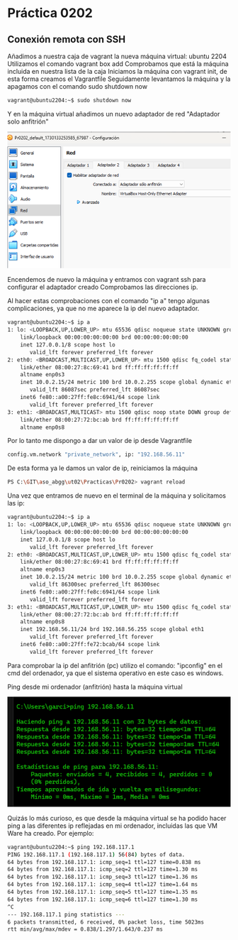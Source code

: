 # Práctica 0202

## Conexión remota con SSH

Añadimos a nuestra caja de vagrant la nueva máquina virtual: ubuntu 2204
Utilizamos el comando vagrant box add
Comprobamos que está la máquina incluida en nuestra lista de la caja
Iniciamos la máquina con vagrant init, de esta forma creamos el Vagrantfile
Seguidamente levantamos la máquina y la apagamos con el comando sudo shutdown now
```bash
vagrant@ubuntu2204:~$ sudo shutdown now
```
Y en la máquina virtual añadimos un nuevo adaptador de red "Adaptador solo anfitrión"

![alt text](image.png)

Encendemos de nuevo la máquina y entramos con vagrant ssh para configurar el adaptador creado
Comprobamos las direcciones ip.

Al hacer estas comprobaciones con el comando "ip a" tengo algunas complicaciones, ya que no me aparece la ip del nuevo adaptador.

```bash
vagrant@ubuntu2204:~$ ip a
1: lo: <LOOPBACK,UP,LOWER_UP> mtu 65536 qdisc noqueue state UNKNOWN group default qlen 1000
    link/loopback 00:00:00:00:00:00 brd 00:00:00:00:00:00
    inet 127.0.0.1/8 scope host lo
       valid_lft forever preferred_lft forever
2: eth0: <BROADCAST,MULTICAST,UP,LOWER_UP> mtu 1500 qdisc fq_codel state UP group default qlen 1000
    link/ether 08:00:27:8c:69:41 brd ff:ff:ff:ff:ff:ff
    altname enp0s3
    inet 10.0.2.15/24 metric 100 brd 10.0.2.255 scope global dynamic eth0
       valid_lft 86087sec preferred_lft 86087sec
    inet6 fe80::a00:27ff:fe8c:6941/64 scope link
       valid_lft forever preferred_lft forever
3: eth1: <BROADCAST,MULTICAST> mtu 1500 qdisc noop state DOWN group default qlen 1000
    link/ether 08:00:27:72:bc:ab brd ff:ff:ff:ff:ff:ff
    altname enp0s8
```

Por lo tanto me dispongo a dar un valor de ip desde Vagrantfile
```bash 
config.vm.network "private_network", ip: "192.168.56.11"
```
De esta forma ya le damos un valor de ip, reiniciamos la máquina
```bash
PS C:\GIT\aso_abgg\ut02\Practicas\Pr0202> vagrant reload
```
Una vez que entramos de nuevo en el terminal de la máquina y solicitamos las ip:
```bash
vagrant@ubuntu2204:~$ ip a
1: lo: <LOOPBACK,UP,LOWER_UP> mtu 65536 qdisc noqueue state UNKNOWN group default qlen 1000
    link/loopback 00:00:00:00:00:00 brd 00:00:00:00:00:00
    inet 127.0.0.1/8 scope host lo
       valid_lft forever preferred_lft forever
2: eth0: <BROADCAST,MULTICAST,UP,LOWER_UP> mtu 1500 qdisc fq_codel state UP group default qlen 1000
    link/ether 08:00:27:8c:69:41 brd ff:ff:ff:ff:ff:ff
    altname enp0s3
    inet 10.0.2.15/24 metric 100 brd 10.0.2.255 scope global dynamic eth0
       valid_lft 86300sec preferred_lft 86300sec
    inet6 fe80::a00:27ff:fe8c:6941/64 scope link
       valid_lft forever preferred_lft forever
3: eth1: <BROADCAST,MULTICAST,UP,LOWER_UP> mtu 1500 qdisc fq_codel state UP group default qlen 1000
    link/ether 08:00:27:72:bc:ab brd ff:ff:ff:ff:ff:ff
    altname enp0s8
    inet 192.168.56.11/24 brd 192.168.56.255 scope global eth1
       valid_lft forever preferred_lft forever
    inet6 fe80::a00:27ff:fe72:bcab/64 scope link
       valid_lft forever preferred_lft forever
```
Para comprobar la ip del anfitrión (pc) utilizo el comando: "ipconfig" en el cmd del ordenador, ya que el sistema operativo en este caso es windows.

Ping desde mi ordenador (anfitrión) hasta la máquina virtual

![alt text](image-1.png)


Quizás lo más curioso, es que desde la máquina virtual se ha podido hacer ping a las diferentes ip reflejadas en mi ordenador, incluidas las que VM Ware ha creado. Por ejemplo:
```bash
vagrant@ubuntu2204:~$ ping 192.168.117.1
PING 192.168.117.1 (192.168.117.1) 56(84) bytes of data.
64 bytes from 192.168.117.1: icmp_seq=1 ttl=127 time=0.838 ms
64 bytes from 192.168.117.1: icmp_seq=2 ttl=127 time=1.30 ms
64 bytes from 192.168.117.1: icmp_seq=3 ttl=127 time=1.36 ms
64 bytes from 192.168.117.1: icmp_seq=4 ttl=127 time=1.64 ms
64 bytes from 192.168.117.1: icmp_seq=5 ttl=127 time=1.35 ms
64 bytes from 192.168.117.1: icmp_seq=6 ttl=127 time=1.30 ms
^C
--- 192.168.117.1 ping statistics ---
6 packets transmitted, 6 received, 0% packet loss, time 5023ms
rtt min/avg/max/mdev = 0.838/1.297/1.643/0.237 ms
```







